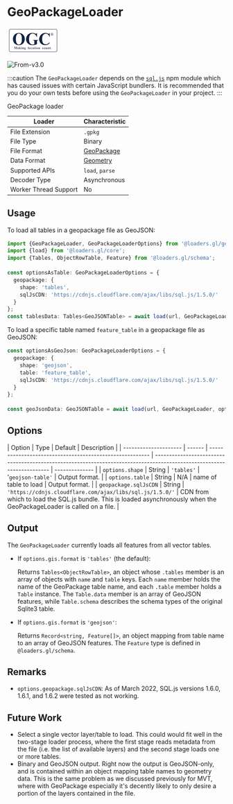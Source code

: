 # GeoPackageLoader

![ogc-logo](../../../images/logos/ogc-logo-60.png)

<p class="badges">
  <img src="https://img.shields.io/badge/From-v3.0-blue.svg?style=flat-square" alt="From-v3.0" />
</p>

:::caution
The `GeoPackageLoader` depends on the [`sql.js`](https://github.com/sql-js/sql.js) npm module which has caused issues with certain JavaScript bundlers. It is recommended that you do your own tests before using the `GeoPackageLoader` in your project.
:::

GeoPackage loader

| Loader                | Characteristic                                |
| --------------------- | --------------------------------------------- |
| File Extension        | `.gpkg`                                       |
| File Type             | Binary                                        |
| File Format           | [GeoPackage](https://www.geopackage.org/)     |
| Data Format           | [Geometry](/docs/specifications/category-gis) |
| Supported APIs        | `load`, `parse`                               |
| Decoder Type          | Asynchronous                                  |
| Worker Thread Support | No                                            |

## Usage

To load all tables in a geopackage file as GeoJSON:

```typescript
import {GeoPackageLoader, GeoPackageLoaderOptions} from '@loaders.gl/geopackage';
import {load} from '@loaders.gl/core';
import {Tables, ObjectRowTable, Feature} from '@loaders.gl/schema';

const optionsAsTable: GeoPackageLoaderOptions = {
  geopackage: {
    shape: 'tables',
    sqlJsCDN: 'https://cdnjs.cloudflare.com/ajax/libs/sql.js/1.5.0/'
  }
};
const tablesData: Tables<GeoJSONTable> = await load(url, GeoPackageLoader, optionsAsTable);
```

To load a specific table named `feature_table` in a geopackage file as GeoJSON:

```typescript
const optionsAsGeoJson: GeoPackageLoaderOptions = {
  geopackage: {
    shape: 'geojson',
    table: 'feature_table',
    sqlJsCDN: 'https://cdnjs.cloudflare.com/ajax/libs/sql.js/1.5.0/'
  }
};

const geoJsonData: GeoJSONTable = await load(url, GeoPackageLoader, optionsAsGeoJson);
```

## Options

| Option                | Type   | Default                                                  | Description                                                                                                            |
| --------------------- | ------ | -------------------------------------------------------- | ---------------------------------------------------------------------------------------------------------------------- | -------------- |
| `options.shape`       | String | `'tables'` \| '`geojson-table'`                          | Output format.                                                                                                         |
| `options.table`       | String | N/A                                                      | name of table to load                                                                                                  | Output format. |
| `geopackage.sqlJsCDN` | String | `'https://cdnjs.cloudflare.com/ajax/libs/sql.js/1.5.0/'` | CDN from which to load the SQL.js bundle. This is loaded asynchronously when the GeoPackageLoader is called on a file. |

## Output

The `GeoPackageLoader` currently loads all features from all vector tables.

- If `options.gis.format` is `'tables'` (the default):

  Returns `Tables<ObjectRowTable>`, an object whose `.tables` member is an array of objects with `name` and `table` keys. Each `name` member holds the name of the GeoPackage table name, and each `.table` member holds a `Table` instance. The `Table.data` member is an array of GeoJSON features, while `Table.schema` describes the schema types of the original Sqlite3 table.

- If `options.gis.format` is `'geojson'`:

  Returns `Record<string, Feature[]>`, an object mapping from table name to an array of GeoJSON features. The `Feature` type is defined in `@loaders.gl/schema`.

## Remarks

- `options.geopackage.sqlJsCDN`: As of March 2022, SQL.js versions 1.6.0, 1.6.1, and 1.6.2 were tested as not working.

## Future Work

- Select a single vector layer/table to load. This could would fit well in the two-stage loader process, where the first stage reads metadata from the file (i.e. the list of available layers) and the second stage loads one or more tables.
- Binary and GeoJSON output. Right now the output is GeoJSON-only, and is contained within an object mapping table names to geometry data. This is the same problem as we discussed previously for MVT, where with GeoPackage especially it's decently likely to only desire a portion of the layers contained in the file.
